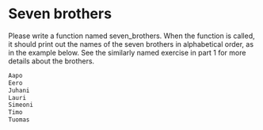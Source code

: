 
# Seven brothers

Please write a function named seven_brothers. When the function is called, it should print out the names of the seven brothers in alphabetical order, as in the example below. See the similarly named exercise in part 1 for more details about the brothers.

```markdown
Aapo
Eero
Juhani
Lauri
Simeoni
Timo
Tuomas
```
